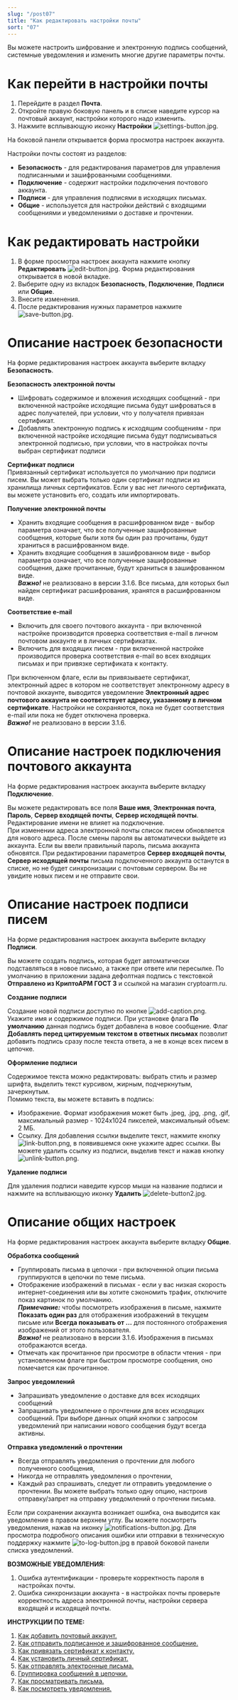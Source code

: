 ```yaml
---
slug: "/post07"
title: "Как редактировать настройки почты"
sort: "07"
---
```


Вы можете настроить шифрование и электронную подпись сообщений, системные уведомления и изменить многие другие параметры почты.

# Как перейти в настройки почты

1. Перейдите в раздел **Почта**.
2. Откройте правую боковую панель и в списке наведите курсор на почтовый аккаунт, настройки которого надо изменить.  
3. Нажмите всплывающую иконку **Настройки** ![settings-button.jpg](./images/settings-button.jpg "Настройки").

На боковой панели открывается форма просмотра настроек аккаунта.  

Настройки почты состоят из разделов:
- **Безопасность** - для редактирования параметров для управления подписанными и зашифрованными сообщениями.
- **Подключение** - содержит настройки подключения почтового аккаунта.
- **Подписи** - для управления подписями в исходящих письмах.
- **Общие** - используется для настройки действий с входящими сообщениями и уведомлениями о доставке и прочтении.

# Как редактировать настройки  

1. В форме просмотра настроек аккаунта нажмите кнопку **Редактировать** ![edit-button.jpg](./images/edit-button.jpg "Редактировать").
    Форма редактирования открывается в новой вкладке.
2. Выберите одну из вкладок **Безопасность**, **Подключение**, **Подписи** или **Общие**.
3. Внесите изменения.
4. После редактирования нужных параметров нажмите ![save-button.jpg](./images/save-button.jpg "Сохранить"). 


# Описание настроек безопасности

На форме редактирования настроек аккаунта выберите вкладку **Безопасность**.

**Безопасность электронной почты**  
   - Шифровать содержимое и вложения исходящих сообщений - при включенной настройке исходящие письма будут шифроваться в адрес получателей, при условии, что у получателя привязан сертификат.     
   - Добавлять электронную подпись к исходящим сообщениям - при включенной настройке исходящие письма будут подписываться электронной подписью, при условии, что в настройках почты выбран сертификат подписи

**Сертификат подписи**    
   Привязанный сертификат используется по умолчанию при подписи писем.
   Вы может выбрать только один сертификат подписи из хранилища личных сертификатов.
   Если у вас нет личного сертификата, вы можете установить его, создать или импортировать.  

**Получение электронной почты**    
   - Хранить входящие сообщения в расшифрованном виде - выбор параметра означает, что все полученные зашифрованные сообщения, которые были хотя бы один раз прочитаны, будут храниться в расшифрованном виде.
   - Хранить входящие сообщения в зашифрованном виде - выбор параметра означает, что все полученные зашифрованные сообщения, даже прочитанные, будут храниться в зашифрованном виде.    
***Важно!*** не реализовано в версии 3.1.6. Все письма, для которых был найден сертификат расшифрования, хранятся в расшифрованном виде.

**Соответствие e-mail**    
   - Включить для своего почтового аккаунта - при включенной настройке производится проверка соответствия e-mail в личном почтовом аккаунте и в личных сертификатах.  
   - Включить для входящих писем - при включенной настройке производится проверка соответствия e-mail во всех входящих письмах и при привязке сертификата к контакту.   
  
  При включенном флаге, если вы привязываете сертификат, электронный адрес в котором не соответствует электронному адресу в почтовой аккаунте, выводится уведомление **Электронный адрес почтового аккаунта не соответствует адресу, указанному в личном сертификате**. Настройки не сохраняются, пока не будет соответствия e-mail или пока не будет отключена проверка.  
***Важно!*** не реализовано в версии 3.1.6.

# Описание настроек подключения почтового аккаунта

На форме редактирования настроек аккаунта выберите вкладку **Подключение**.

Вы можете редактировать все поля **Ваше имя**, **Электронная почта**, **Пароль**, **Сервер входящей почты**, **Сервер исходящей почты**.  
Редактирование имени не влияет на подключение.  
При изменении адреса электронной почты список писем обновляется для нового адреса.
После смены пароля вы автоматически выйдете из аккаунта. Если вы ввели правильный пароль, письма аккаунта обновятся. 
При редактировании параметров **Сервер входящей почты**, **Сервер исходящей почты** письма подключенного аккаунта останутся в списке, но не будет синхронизации с почтовым сервером. Вы не увидите новых писем и не отправите свои.

# Описание настроек подписи писем

На форме редактирования настроек аккаунта выберите вкладку **Подписи**.

Вы можете создать подпись, которая будет автоматически подставляться в новое письмо, а также при ответе или пересылке.
По умолчанию в приложении задана дефолтная подпись с текстовкой **Отправлено из КриптоАРМ ГОСТ 3** и ссылкой на магазин cryptoarm.ru.

**Создание подписи**  

Создание новой подписи доступно по кнопке ![add-caption.png](./images/add-caption.png "Добавить подпись").
Укажите имя и содержимое подписи.
При установке флага **По умолчанию** данная подпись будет добавлена  в новое сообщение.
Флаг **Добавлять перед цитируемым текстом в ответных письмах** позволит добавить подпись сразу после текста ответа, а не в конце всех писем в цепочке. 

**Оформление подписи**  

Содержимое текста можно редактировать:  выбрать стиль и размер шрифта, выделить текст курсивом, жирным, подчеркнутым, зачеркнутым.  
Помимо текста, вы можете вставить в подпись:
-  Изображение.
   Формат изображения может быть .jpeg, .jpg, .png, .gif, максимальный размер - 1024х1024 пикселей, максимальный объем: 2 МБ. 
- Ссылку.
   Для добавления ссылки выделите текст, нажмите кнопку ![link-button.png](./images/link-button.png "Добавление ссылки"), в появившемся окне укажите адрес ссылки.
   Вы можете удалить ссылку из подписи, выделив текст и нажав кнопку ![unlink-button.png](./images/unlink-button.png "Удаление ссылки").

**Удаление подписи**  

Для удаления подписи наведите курсор мыши на название подписи и нажмите на всплывающую иконку **Удалить** ![delete-button2.jpg](./images/delete-button2.jpg "Удалить подпись").

# Описание общих настроек  

На форме редактирования настроек аккаунта выберите вкладку **Общие**.

**Обработка сообщений**
- Группировать письма в цепочки - при включенной опции письма группируются в цепочки по теме письма.
- Отображение изображений в письмах - если у вас низкая скорость интернет-соединения или вы хотите сэкономить трафик, отключите показ картинок по умолчанию.  
  ***Примечание:*** чтобы посмотреть изображения в письме,  нажмите **Показать один раз** для отображения изображений в текущем письме или **Всегда показывать от ...** для постоянного отображения изображений от этого пользователя.  
  ***Важно!*** не реализовано в версии 3.1.6. Изображения в письмах отображаются всегда.  
- Отмечать как прочитанное при просмотре в области чтения - при установленном флаге при быстром просмотре сообщения, оно помечается как прочитанное.

**Запрос уведомлений**
- Запрашивать уведомление о доставке для всех исходящих сообщений
- Запрашивать уведомление о прочтении для всех исходящих сообщений.
При выборе данных опций кнопки с запросом уведомлений при написании нового сообщения будут всегда активны.

**Отправка уведомлений о прочтении**  
- Всегда отправлять уведомления о прочтении для любого полученного сообщения,
- Никогда не отправлять уведомления о прочтении,
- Каждый раз спрашивать, следует ли отправить уведомление о прочтении.
Вы можете выбрать только одну опцию, настроив отправку/запрет на отправку уведомлений  о прочтении письма. 

Если при сохранении аккаунта возникает ошибка, она выводится как уведомление в правом верхнем углу. Вы можете посмотреть уведомления, нажав на иконку ![notifications-button.jpg](./images/notifications-button.jpg "События"). Для просмотра подробного описания ошибки или отправки в техническую поддержку нажмите ![to-log-button.jpg](./images/to-log-button.jpg "Перейти в журнал") в правой боковой панели списка уведомлений.

**ВОЗМОЖНЫЕ УВЕДОМЛЕНИЯ:**   

1. Ошибка аутентификации - проверьте корректность пароля в настройках почты.
2. Ошибка синхронизации аккаунта - в настройках почты проверьте корректность адреса электронной почты, настройки сервера входящей и исходящей почты.  

**ИНСТРУКЦИИ ПО ТЕМЕ:**  
1. [Как добавить почтовый аккаунт.](https://docs.cryptoarm.ru/06-v3.2-Beta/003-mail/add-account)  
2. [Как отправить подписанное и зашифрованное сообщение.](https://docs.cryptoarm.ru/06-v3.2-Beta/003-mail/select-account)  
3. [Как привязать сертификат к контакту.](https://docs.cryptoarm.ru/06-v3.2-Beta/006-contacts/link-contact-cert)  
4. [Как установить личный сертификат.](https://docs.cryptoarm.ru/06-v3.2-Beta/005-certs/import-my-cert)  
5. [Как отправлять электронные письма.](https://docs.cryptoarm.ru/06-v3.2-Beta/003-mail/send-mail)  
6. [Группировка сообщений в цепочки.](https://docs.cryptoarm.ru/06-v3.2-Beta/003-mail/chain-mail)  
7. [Как просматривать письма.](https://docs.cryptoarm.ru/06-v3.2-Beta/003-mail/view-mail)  
8. [Как посмотреть уведомления.](https://docs.cryptoarm.ru/05-v3.2-Beta/007-cryptoarm/notifications)  